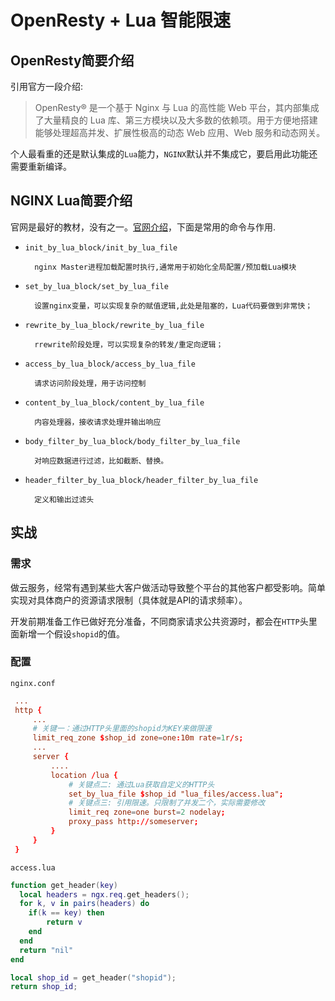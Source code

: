 # OpenResty + Lua 智能限速

## OpenResty简要介绍

引用官方一段介绍:

>OpenResty® 是一个基于 Nginx 与 Lua 的高性能 Web 平台，其内部集成了大量精良的 Lua 库、第三方模块以及大多数的依赖项。用于方便地搭建能够处理超高并发、扩展性极高的动态 Web 应用、Web 服务和动态网关。</br>

个人最看重的还是默认集成的`Lua`能力，`NGINX`默认并不集成它，要启用此功能还需要重新编译。

## NGINX Lua简要介绍

官网是最好的教材，没有之一。[官网介绍](https://www.nginx.com/resources/wiki/modules/lua/)，下面是常用的命令与作用.

- `init_by_lua_block/init_by_lua_file`

        nginx Master进程加载配置时执行,通常用于初始化全局配置/预加载Lua模块

- `set_by_lua_block/set_by_lua_file`

        设置nginx变量，可以实现复杂的赋值逻辑,此处是阻塞的，Lua代码要做到非常快；

- `rewrite_by_lua_block/rewrite_by_lua_file`

        rrewrite阶段处理，可以实现复杂的转发/重定向逻辑；

- `access_by_lua_block/access_by_lua_file`

        请求访问阶段处理，用于访问控制

- `content_by_lua_block/content_by_lua_file`

        内容处理器，接收请求处理并输出响应

- `body_filter_by_lua_block/body_filter_by_lua_file`

        对响应数据进行过滤，比如截断、替换。

- `header_filter_by_lua_block/header_filter_by_lua_file`

        定义和输出过滤头



## 实战

### 需求

做云服务，经常有遇到某些大客户做活动导致整个平台的其他客户都受影响。简单实现对具体商户的资源请求限制（具体就是API的请求频率）。
 
开发前期准备工作已做好充分准备，不同商家请求公共资源时，都会在`HTTP`头里面新增一个假设`shopid`的值。

### 配置

`nginx.conf`
```conf
 ...
 http {
     ...
     # 关键一：通过HTTP头里面的shopid为KEY来做限速
     limit_req_zone $shop_id zone=one:10m rate=1r/s;
     ...
     server {
         ....
         location /lua {
             # 关键点二: 通过Lua获取自定义的HTTP头
             set_by_lua_file $shop_id "lua_files/access.lua";
             # 关键点三: 引用限速。只限制了并发二个，实际需要修改
             limit_req zone=one burst=2 nodelay;
             proxy_pass http://someserver;
         }
     }
 }
```
`access.lua`

```lua
function get_header(key)
  local headers = ngx.req.get_headers();
  for k, v in pairs(headers) do
    if(k == key) then
        return v
    end
  end
  return "nil"
end

local shop_id = get_header("shopid");
return shop_id;
```